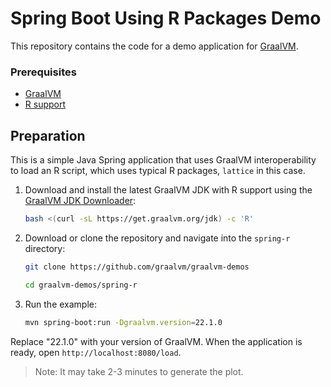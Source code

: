 # Spring Boot Using R Packages Demo

This repository contains the code for a demo application for [GraalVM](graalvm.org).

### Prerequisites

* [GraalVM](http://graalvm.org)
* [R support](https://www.graalvm.org/latest/reference-manual/r/)

## Preparation

This is a simple Java Spring application that uses GraalVM interoperability to load an R script, which uses typical R packages, `lattice` in this case.

1. Download and install the latest GraalVM JDK with R support using the [GraalVM JDK Downloader](https://github.com/graalvm/graalvm-jdk-downloader):
    ```bash
    bash <(curl -sL https://get.graalvm.org/jdk) -c 'R'
    ```

2. Download or clone the repository and navigate into the `spring-r` directory:
    ```bash
    git clone https://github.com/graalvm/graalvm-demos
    ```
    ```bash
    cd graalvm-demos/spring-r
    ```

4. Run the example:
    ```bash
    mvn spring-boot:run -Dgraalvm.version=22.1.0
    ```

Replace "22.1.0" with your version of GraalVM.
When the application is ready, open `http://localhost:8080/load`.

> Note: It may take 2-3 minutes to generate the plot.
